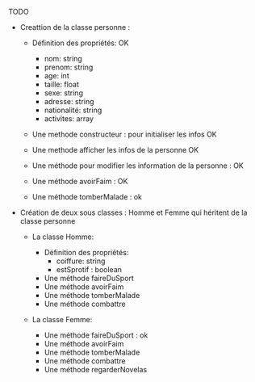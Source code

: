 TODO

* Creattion de la classe personne :
    - Définition des propriétés: OK
        - nom: string
        - prenom: string
        - age: int
        - taille: float
        - sexe: string
        - adresse: string 
        - nationalité: string 
        - activites: array 

    - Une methode constructeur : pour initialiser les infos  OK
    - Une methode afficher les infos de la personne OK
    - Une méthode pour modifier les information de la personne : OK
    - Une méthode avoirFaim  : OK
    - Une méthode tomberMalade : ok


* Création de deux sous classes : Homme et Femme qui héritent de la classe personne
    - La classe Homme:
        - Définition des propriétés: 
            - coiffure: string 
            - estSprotif : boolean
        - Une méthode faireDuSport 
        - Une méthode avoirFaim 
        - Une méthode tomberMalade 
        - Une méthode combattre
    
    - La classe Femme:
        - Une méthode faireDuSport : ok 
        - Une méthode avoirFaim 
        - Une méthode tomberMalade 
        - Une méthode combattre
        - Une méthode regarderNovelas
